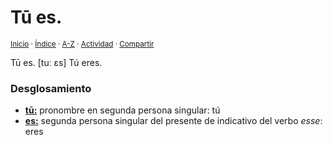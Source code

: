 # Tū es.
<sup>[Inicio](https://github.com/jucardus/jucardus.github.io/blob/main/readme.md) · [Índice](https://github.com/jucardus/jucardus.github.io/blob/main/indices/frases-latinas.md) · [A-Z](https://github.com/jucardus/jucardus.github.io/blob/main/indices/alfabetico.md) · [Actividad](https://github.com/jucardus/jucardus.github.io/blob/main/indices/actividad.md) · [Compartir](https://x.com/intent/tweet?text=Frases%20latinas%3A%20T%C5%AB%20es.%2C%20con%20analisis%20y%20traducci%C3%B3n%20palabra%20por%20palabra.%0A%E2%86%92%20https%3A%2F%2Fgithub.com%2Fjucardus%2Frepo%2Fblob%2Fmain%2Fcontenido%2F25%2F04%2F24%2Ftu-es.md%0A%0A%23frss_ltns_jucardus%0A%40jucardus)</sup>

Tū es. [tuː ɛs] Tú eres.

### Desglosamiento

* [**tū:**](https://github.com/jucardus/jucardus.github.io/blob/main/contenido/25/04/24/tu.md) pronombre en segunda persona singular: tú
* [**es:**](https://github.com/jucardus/jucardus.github.io/blob/main/contenido/25/04/24/es.md) segunda persona singular del presente de indicativo del verbo _esse_: eres
